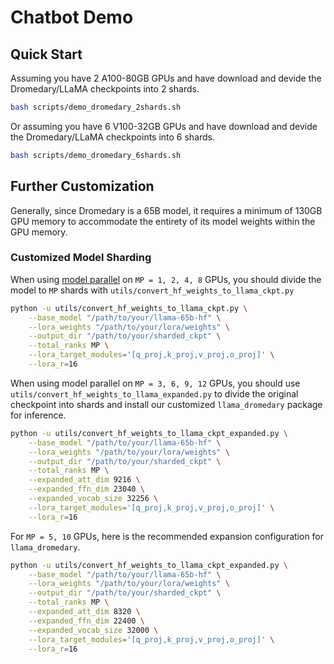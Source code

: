 # Chatbot Demo

## Quick Start

Assuming you have 2 A100-80GB GPUs and have download and devide the Dromedary/LLaMA checkpoints into 2 shards.
```bash
bash scripts/demo_dromedary_2shards.sh
```

Or assuming you have 6 V100-32GB GPUs and have download and devide the Dromedary/LLaMA checkpoints into 6 shards.
```bash
bash scripts/demo_dromedary_6shards.sh
```

## Further Customization

Generally, since Dromedary is a 65B model, it requires a minimum of 130GB GPU memory to accommodate the entirety of its model weights within the GPU memory.

### Customized Model Sharding

When using [model parallel](https://github.com/facebookresearch/fairscale/tree/main/fairscale/nn/model_parallel) on `MP = 1, 2, 4, 8` GPUs, you should divide the model to `MP` shards with `utils/convert_hf_weights_to_llama_ckpt.py`

```bash
python -u utils/convert_hf_weights_to_llama_ckpt.py \
    --base_model "/path/to/your/llama-65b-hf" \
    --lora_weights "/path/to/your/lora/weights" \
    --output_dir "/path/to/your/sharded_ckpt" \
    --total_ranks MP \
    --lora_target_modules='[q_proj,k_proj,v_proj,o_proj]' \
    --lora_r=16
```

When using model parallel on `MP = 3, 6, 9, 12` GPUs, you should use `utils/convert_hf_weights_to_llama_expanded.py` to divide the original checkpoint into shards and install our customized `llama_dromedary` package for inference.

```bash
python -u utils/convert_hf_weights_to_llama_ckpt_expanded.py \
    --base_model "/path/to/your/llama-65b-hf" \
    --lora_weights "/path/to/your/lora/weights" \
    --output_dir "/path/to/your/sharded_ckpt" \
    --total_ranks MP \
    --expanded_att_dim 9216 \
    --expanded_ffn_dim 23040 \
    --expanded_vocab_size 32256 \
    --lora_target_modules='[q_proj,k_proj,v_proj,o_proj]' \
    --lora_r=16
```

For `MP = 5, 10` GPUs, here is the recommended expansion configuration for `llama_dromedary`.

```bash
python -u utils/convert_hf_weights_to_llama_ckpt_expanded.py \
    --base_model "/path/to/your/llama-65b-hf" \
    --lora_weights "/path/to/your/lora/weights" \
    --output_dir "/path/to/your/sharded_ckpt" \
    --total_ranks MP \
    --expanded_att_dim 8320 \
    --expanded_ffn_dim 22400 \
    --expanded_vocab_size 32000 \
    --lora_target_modules='[q_proj,k_proj,v_proj,o_proj]' \
    --lora_r=16
```
